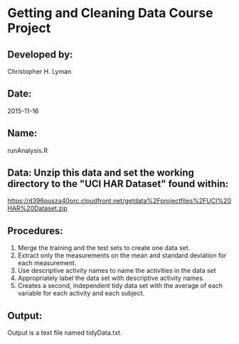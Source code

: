 # Getting and Cleaning Data Course Project

## Developed by:
Christopher H. Lyman

## Date:
2015-11-16

## Name:
runAnalysis.R 

## Data: Unzip this data and set the working directory to the "UCI HAR Dataset" found within:
https://d396qusza40orc.cloudfront.net/getdata%2Fprojectfiles%2FUCI%20HAR%20Dataset.zip 
 
## Procedures:
1. Merge the training and the test sets to create one data set.
2. Extract only the measurements on the mean and standard deviation for each measurement. 
3. Use descriptive activity names to name the activities in the data set
4. Appropriately label the data set with descriptive activity names. 
5. Creates a second, independent tidy data set with the average of each variable for each activity and each subject.

## Output:
Output is a text file named tidyData.txt.
